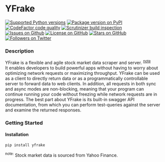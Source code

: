 # YFrake

<!-- <a target="new" href="https://pypi.python.org/pypi/yfrake"><img border=0 src="https://img.shields.io/pypi/dm/yfrake?label=installs" alt="Installs per month"></a> -->
<!--  <a target="new" href="https://pypi.python.org/pypi/yfrake"><img border=0 src="https://img.shields.io/pypi/pyversions/yfrake" alt="Supported Python versions"></a>  -->
<a target="new" href="https://pypi.python.org/pypi/yfrake"><img border=0 src="https://img.shields.io/badge/python-3.7+-blue.svg" alt="Supported Python versions"></a>
<a target="new" href="https://pypi.python.org/pypi/yfrake"><img border=0 src="https://img.shields.io/pypi/v/yfrake?label=version" alt="Package version on PyPI"></a>
<a target="new" href="https://www.codefactor.io/repository/github/aspenforest/yfrake"><img border=0 src="https://img.shields.io/codefactor/grade/github/aspenforest/yfrake" alt="CodeFactor code quality"></a>
<a target="new" href="https://scrutinizer-ci.com/g/aspenforest/yfrake/"><img border=0 src="https://scrutinizer-ci.com/g/aspenforest/yfrake/badges/build.png?b=main" alt="Scrutinizer build inspection"></a>
<a target="new" href="https://github.com/aspenforest/yfrake/issues"><img border=0 src="https://img.shields.io/github/issues/aspenforest/yfrake" alt="Issues on Github"></a>
<a target="new" href="https://github.com/aspenforest/yfrake/blob/main/LICENSE"><img border=0 src="https://img.shields.io/github/license/aspenforest/yfrake" alt="License on GitHub"></a>
<a target="new" href="https://twitter.com/aabmets"><img border=0 src="https://img.shields.io/github/stars/aspenforest/yfrake?style=social" alt="Stars on GitHub"></a>
<a target="new" href="https://twitter.com/aabmets"><img border=0 src="https://img.shields.io/twitter/follow/aabmets?style=social&label=Followers" alt="Followers on Twitter"></a>

### Description
YFrake is a flexible and agile stock market data scraper and server. <sup>[note](#footnote)</sup></br>
It enables developers to build powerful apps without having to worry about optimizing network requests or maximizing throughput.
YFrake can be used as a client to directly return data or as a programmatically controllable server to forward data to web clients.
In addition, all requests in both sync and async modes are non-blocking, meaning that your program can continue running your code without freezing while network requests are in progress.
The best part about YFrake is its built-in swagger API documentation, from which you can perform test-queries against the server and examine the returned responses.


### Getting Started
#### Installation
```
pip install yfrake
```

<a id="footnote"><sup>note:</sup></a> Stock market data is sourced from Yahoo Finance.
